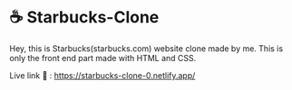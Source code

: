 # ☕ Starbucks-Clone
Hey, this is Starbucks(starbucks.com) website clone made by me.
This is only the front end part made with HTML and CSS.

Live link 🚀 : https://starbucks-clone-0.netlify.app/

